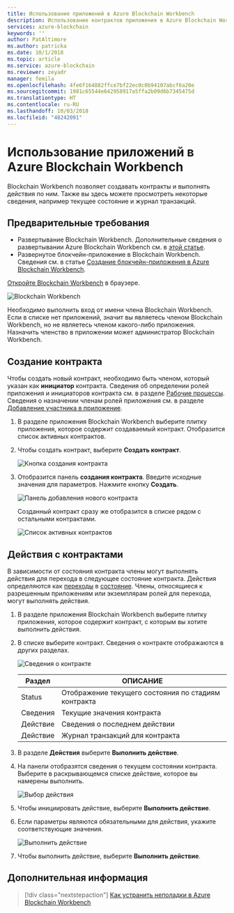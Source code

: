 ```yaml
---
title: Использование приложений в Azure Blockchain Workbench
description: Использование контрактов приложения в Azure Blockchain Workbench.
services: azure-blockchain
keywords: ''
author: PatAltimore
ms.author: patricka
ms.date: 10/1/2018
ms.topic: article
ms.service: azure-blockchain
ms.reviewer: zeyadr
manager: femila
ms.openlocfilehash: 4fe6f164882ffce7bf22ec0c0b94107abcf6a20e
ms.sourcegitcommit: 1981c65544e642958917a5ffa2b09d6b7345475d
ms.translationtype: HT
ms.contentlocale: ru-RU
ms.lasthandoff: 10/03/2018
ms.locfileid: "48242091"
---
```

# <a name="using-applications-in-azure-blockchain-workbench"></a>Использование приложений в Azure Blockchain Workbench

Blockchain Workbench позволяет создавать контракты и выполнять действия по ним. Также вы здесь можете просмотреть некоторые сведения, например текущее состояние и журнал транзакций.

## <a name="prerequisites"></a>Предварительные требования

* Развертывание Blockchain Workbench. Дополнительные сведения о развертывании Azure Blockchain Workbench см. в [этой статье](deploy.md).
* Развернутое блокчейн-приложение в Blockchain Workbench. Сведения см. в статье [Создание блокчейн-приложения в Azure Blockchain Workbench](create-app.md).

[Откройте Blockchain Workbench](deploy.md#blockchain-workbench-web-url) в браузере.

![Blockchain Workbench](./media/use/workbench.png)

Необходимо выполнить вход от имени члена Blockchain Workbench. Если в списке нет приложений, значит вы являетесь членом Blockchain Workbench, но не являетесь членом какого-либо приложения. Назначить членство в приложении может администратор Blockchain Workbench.

## <a name="create-new-contract"></a>Создание контракта 

Чтобы создать новый контракт, необходимо быть членом, который указан как **инициатор** контракта. Сведения об определении ролей приложения и инициаторов контракта см. в разделе [Рабочие процессы](configuration.md#workflows). Сведения о назначении членам ролей приложения см. в разделе [Добавление участника в приложение](manage-users.md#add-member-to-application).

1. В разделе приложения Blockchain Workbench выберите плитку приложения, которое содержит создаваемый контракт. Отобразится список активных контрактов.

2. Чтобы создать контракт, выберите **Создать контракт**.

    ![Кнопка создания контракта](./media/use/contract-list.png)

3. Отобразится панель **создания контракта**. Введите исходные значения для параметров. Нажмите кнопку **Создать**.

    ![Панель добавления нового контракта](./media/use/new-contract.png)

    Созданный контракт сразу же отобразится в списке рядом с остальными контрактами.

    ![Список активных контрактов](./media/use/active-contracts.png)

## <a name="take-action-on-contract"></a>Действия с контрактами

В зависимости от состояния контракта члены могут выполнять действия для перехода в следующее состояние контракта. Действия определяются как [переходы](configuration.md#transitions) в [состояние](configuration.md#states). Члены, относящиеся к разрешенным приложениям или экземплярам ролей для перехода, могут выполнять действия. 

1. В разделе приложения Blockchain Workbench выберите плитку приложения, которое содержит контракт, с которым вы хотите выполнить действия.
2. В списке выберите контракт. Сведения о контракте отображаются в других разделах. 

    ![Сведения о контракте](./media/use/contract-details.png)

    | Раздел  | ОПИСАНИЕ  |
    |---------|---------|
    | Status | Отображение текущего состояния по стадиям контракта |
    | Сведения | Текущие значения контракта |
    | Действие | Сведения о последнем действии |
    | Действие | Журнал транзакций для контракта |
    
3. В разделе **Действия** выберите **Выполнить действие**.

4. На панели отобразятся сведения о текущем состоянии контракта. Выберите в раскрывающемся списке действие, которое вы намерены выполнить. 

    ![Выбор действия](./media/use/choose-action.png)

5. Чтобы инициировать действие, выберите **Выполнить действие**.
6. Если параметры являются обязательными для действия, укажите соответствующие значения.

    ![Выполнить действие](./media/use/take-action.png)

7. Чтобы выполнить действие, выберите **Выполнить действие**.

## <a name="next-steps"></a>Дополнительная информация

> [!div class="nextstepaction"]
> [Как устранить неполадки в Azure Blockchain Workbench](troubleshooting.md)
